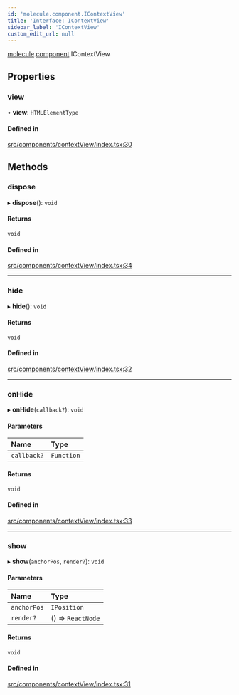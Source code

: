```yaml
---
id: 'molecule.component.IContextView'
title: 'Interface: IContextView'
sidebar_label: 'IContextView'
custom_edit_url: null
---
```


[molecule](../namespaces/molecule).[component](../namespaces/molecule.component).IContextView

## Properties

### view

• **view**: `HTMLElementType`

#### Defined in

[src/components/contextView/index.tsx:30](https://github.com/DTStack/molecule/blob/b5324fcf/src/components/contextView/index.tsx#L30)

## Methods

### dispose

▸ **dispose**(): `void`

#### Returns

`void`

#### Defined in

[src/components/contextView/index.tsx:34](https://github.com/DTStack/molecule/blob/b5324fcf/src/components/contextView/index.tsx#L34)

---

### hide

▸ **hide**(): `void`

#### Returns

`void`

#### Defined in

[src/components/contextView/index.tsx:32](https://github.com/DTStack/molecule/blob/b5324fcf/src/components/contextView/index.tsx#L32)

---

### onHide

▸ **onHide**(`callback?`): `void`

#### Parameters

| Name        | Type       |
| :---------- | :--------- |
| `callback?` | `Function` |

#### Returns

`void`

#### Defined in

[src/components/contextView/index.tsx:33](https://github.com/DTStack/molecule/blob/b5324fcf/src/components/contextView/index.tsx#L33)

---

### show

▸ **show**(`anchorPos`, `render?`): `void`

#### Parameters

| Name        | Type              |
| :---------- | :---------------- |
| `anchorPos` | `IPosition`       |
| `render?`   | () => `ReactNode` |

#### Returns

`void`

#### Defined in

[src/components/contextView/index.tsx:31](https://github.com/DTStack/molecule/blob/b5324fcf/src/components/contextView/index.tsx#L31)
